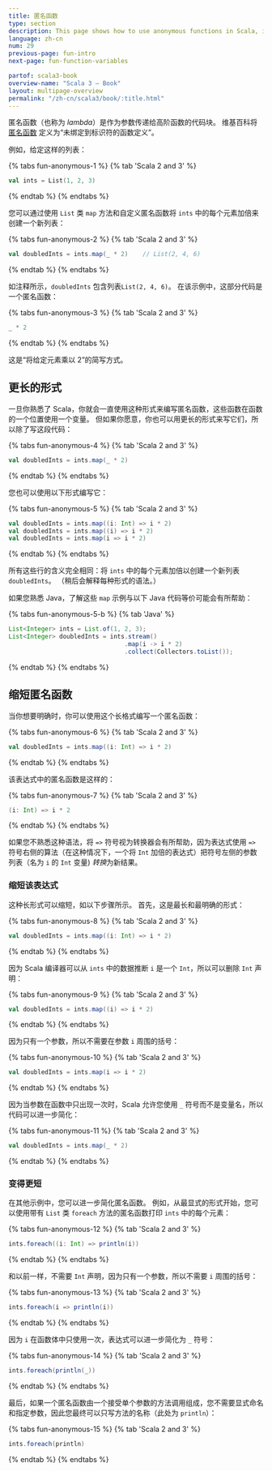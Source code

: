 ```yaml
---
title: 匿名函数
type: section
description: This page shows how to use anonymous functions in Scala, including examples with the List class 'map' and 'filter' functions.
language: zh-cn
num: 29
previous-page: fun-intro
next-page: fun-function-variables

partof: scala3-book
overview-name: "Scala 3 — Book"
layout: multipage-overview
permalink: "/zh-cn/scala3/book/:title.html"
---
```


匿名函数（也称为 *lambda*）是作为参数传递给高阶函数的代码块。
维基百科将 [匿名函数](https://en.wikipedia.org/wiki/Anonymous_function) 定义为“未绑定到标识符的函数定义”。

例如，给定这样的列表：

{% tabs fun-anonymous-1 %}
{% tab 'Scala 2 and 3' %}
```scala
val ints = List(1, 2, 3)
```
{% endtab %}
{% endtabs %}

您可以通过使用 `List` 类 `map` 方法和自定义匿名函数将 `ints` 中的每个元素加倍来创建一个新列表：

{% tabs fun-anonymous-2 %}
{% tab 'Scala 2 and 3' %}
```scala
val doubledInts = ints.map(_ * 2)    // List(2, 4, 6)
```
{% endtab %}
{% endtabs %}

如注释所示，`doubledInts` 包含列表`List(2, 4, 6)`。
在该示例中，这部分代码是一个匿名函数：

{% tabs fun-anonymous-3 %}
{% tab 'Scala 2 and 3' %}
```scala
_ * 2
```
{% endtab %}
{% endtabs %}

这是“将给定元素乘以 2”的简写方式。

## 更长的形式

一旦你熟悉了 Scala，你就会一直使用这种形式来编写匿名函数，这些函数在函数的一个位置使用一个变量。
但如果你愿意，你也可以用更长的形式来写它们，所以除了写这段代码：

{% tabs fun-anonymous-4 %}
{% tab 'Scala 2 and 3' %}
```scala
val doubledInts = ints.map(_ * 2)
```
{% endtab %}
{% endtabs %}

您也可以使用以下形式编写它：

{% tabs fun-anonymous-5 %}
{% tab 'Scala 2 and 3' %}
```scala
val doubledInts = ints.map((i: Int) => i * 2)
val doubledInts = ints.map((i) => i * 2)
val doubledInts = ints.map(i => i * 2)
```
{% endtab %}
{% endtabs %}

所有这些行的含义完全相同：将 `ints` 中的每个元素加倍以创建一个新列表 `doubledInts`。
（稍后会解释每种形式的语法。）

如果您熟悉 Java，了解这些 `map` 示例与以下 Java 代码等价可能会有所帮助：

{% tabs fun-anonymous-5-b %}
{% tab 'Java' %}
```java
List<Integer> ints = List.of(1, 2, 3);
List<Integer> doubledInts = ints.stream()
                                .map(i -> i * 2)
                                .collect(Collectors.toList());
```
{% endtab %}
{% endtabs %}

## 缩短匿名函数

当你想要明确时，你可以使用这个长格式编写一个匿名函数：

{% tabs fun-anonymous-6 %}
{% tab 'Scala 2 and 3' %}
```scala
val doubledInts = ints.map((i: Int) => i * 2)
```
{% endtab %}
{% endtabs %}

该表达式中的匿名函数是这样的：

{% tabs fun-anonymous-7 %}
{% tab 'Scala 2 and 3' %}
```scala
(i: Int) => i * 2
```
{% endtab %}
{% endtabs %}

如果您不熟悉这种语法，将 `=>` 符号视为转换器会有所帮助，因为表达式使用 `=>` 符号右侧的算法（在这种情况下，一个将 `Int` 加倍的表达式）把符号左侧的参数列表（名为 `i`  的 `Int` 变量) *转换*为新结果。

### 缩短该表达式

这种长形式可以缩短，如以下步骤所示。
首先，这是最长和最明确的形式：

{% tabs fun-anonymous-8 %}
{% tab 'Scala 2 and 3' %}
```scala
val doubledInts = ints.map((i: Int) => i * 2)
```
{% endtab %}
{% endtabs %}

因为 Scala 编译器可以从 `ints` 中的数据推断 `i` 是一个 `Int`，所以可以删除 `Int` 声明：

{% tabs fun-anonymous-9 %}
{% tab 'Scala 2 and 3' %}
```scala
val doubledInts = ints.map((i) => i * 2)
```
{% endtab %}
{% endtabs %}

因为只有一个参数，所以不需要在参数 `i` 周围的括号：

{% tabs fun-anonymous-10 %}
{% tab 'Scala 2 and 3' %}
```scala
val doubledInts = ints.map(i => i * 2)
```
{% endtab %}
{% endtabs %}

因为当参数在函数中只出现一次时，Scala 允许您使用 `_` 符号而不是变量名，所以代码可以进一步简化：

{% tabs fun-anonymous-11 %}
{% tab 'Scala 2 and 3' %}
```scala
val doubledInts = ints.map(_ * 2)
```
{% endtab %}
{% endtabs %}

### 变得更短

在其他示例中，您可以进一步简化匿名函数。
例如，从最显式的形式开始，您可以使用带有 `List` 类 `foreach` 方法的匿名函数打印 `ints` 中的每个元素：

{% tabs fun-anonymous-12 %}
{% tab 'Scala 2 and 3' %}
```scala
ints.foreach((i: Int) => println(i))
```
{% endtab %}
{% endtabs %}

和以前一样，不需要 `Int` 声明，因为只有一个参数，所以不需要 `i` 周围的括号：

{% tabs fun-anonymous-13 %}
{% tab 'Scala 2 and 3' %}
```scala
ints.foreach(i => println(i))
```
{% endtab %}
{% endtabs %}

因为 `i` 在函数体中只使用一次，表达式可以进一步简化为 `_` 符号：

{% tabs fun-anonymous-14 %}
{% tab 'Scala 2 and 3' %}
```scala
ints.foreach(println(_))
```
{% endtab %}
{% endtabs %}

最后，如果一个匿名函数由一个接受单个参数的方法调用组成，您不需要显式命名和指定参数，因此您最终可以只写方法的名称（此处为 `println`）：

{% tabs fun-anonymous-15 %}
{% tab 'Scala 2 and 3' %}
```scala
ints.foreach(println)
```
{% endtab %}
{% endtabs %}

